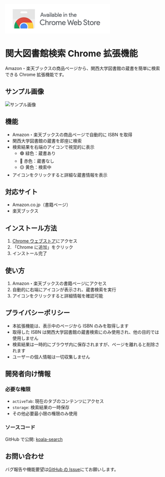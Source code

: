 [![Chrome ウェブストアからインストール](StoreLogo.png)](https://chromewebstore.google.com/detail/%E9%96%A2%E5%A4%A7%E5%9B%B3%E6%9B%B8%E9%A4%A8%E6%A4%9C%E7%B4%A2/lachkpnbdncfhjpajficgejkpnkdiljp?hl=ja)

# 関大図書館検索 Chrome 拡張機能

Amazon・楽天ブックスの商品ページから、関西大学図書館の蔵書を簡単に検索できる Chrome 拡張機能です。

## サンプル画像

![サンプル画像](https://i.gyazo.com/38265da37e0def8c6961e8ebb9a428e8.gif)

## 機能

- Amazon・楽天ブックスの商品ページで自動的に ISBN を取得
- 関西大学図書館の蔵書を即座に検索
- 検索結果を右端のアイコンで視覚的に表示
  - 🟢 緑色：蔵書あり
  - 🔴 赤色：蔵書なし
  - 🟡 黄色：検索中
- アイコンをクリックすると詳細な蔵書情報を表示

## 対応サイト

- Amazon.co.jp（書籍ページ）
- 楽天ブックス

## インストール方法

1. [Chrome ウェブストア](https://chromewebstore.google.com/detail/%E9%96%A2%E5%A4%A7%E5%9B%B3%E6%9B%B8%E9%A4%A8%E6%A4%9C%E7%B4%A2/lachkpnbdncfhjpajficgejkpnkdiljp?hl=ja)にアクセス
2. 「Chrome に追加」をクリック
3. インストール完了

## 使い方

1. Amazon・楽天ブックスの書籍ページにアクセス
2. 自動的に右端にアイコンが表示され、蔵書検索を実行
3. アイコンをクリックすると詳細情報を確認可能

## プライバシーポリシー

- 本拡張機能は、表示中のページから ISBN のみを取得します
- 取得した ISBN は関西大学図書館の蔵書検索にのみ使用され、他の目的では使用しません
- 検索結果は一時的にブラウザ内に保存されますが、ページを離れると削除されます
- ユーザーの個人情報は一切収集しません

## 開発者向け情報

### 必要な権限

- `activeTab`: 現在のタブのコンテンツにアクセス
- `storage`: 検索結果の一時保存
- その他必要最小限の権限のみ使用

### ソースコード

GitHub で公開: [koala-search](https://github.com/inoue2002/koala-search)

## お問い合わせ

バグ報告や機能要望は[GitHub の Issue](https://github.com/inoue2002/koala-search/issues)にてお願いします。

